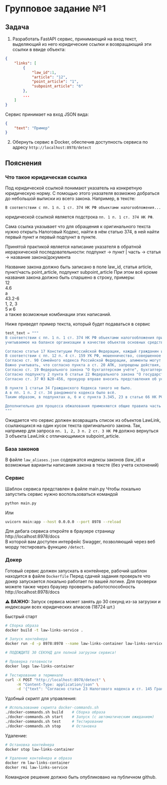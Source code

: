 # Групповое задание №1

## Задача
1. Разработать FastAPI сервис, принимающий на вход текст, выделяющий из него юридические ссылки и возвращающий эти ссылки в ввиде объекта:
```json
{
    "links": [
        {
            "law_id":1,
            "article": "12",
            "point_article": "1",
            "subpoint_article": "б"
        },
        ...
    ]
}
```
Сервис принимает на вход JSON вида:
```json
{
    "text": "Пример"
}
```

2. Обернуть сервис в Docker, обеспечив доступность сервиса по адресу `http://localhost:8978/detect`

## Пояснения
### Что такое юридическая ссылка
Под юридической ссылкой понимают указатель на конкретную юридическую норму.
С помощью этого указателя возможно добраться до небольшой выписки из всего закона.
Например, в тексте:
```text
В соответствии с пп. 1 п. 1 ст. 374 НК РФ объектами налогообложения...
```
юридической ссылкой является подстрока `пп. 1 п. 1 ст. 374 НК РФ`.

Сама ссылка указывает что для обращения к оригинального текста нужно открыть Налоговый Кодекс, найти в нём статью 374, в ней найти первый пункт и первый подпункт в пункте.

Принятой практикой является написание указателя в обратной иерархической последовательности:
подпункт -> пункт | часть -> статья -> название закона/документа

Название закона должно быть записано в поле law_id, статья article, пункт/часть point_article, подпункт subpoint_article
При этом всё кроме названия закона должно быть спаршено в строку, примеры:  
12  
4.6  
а  
43.2-6  
1, 2, 3  
5 и 6  
а также возможные комбинации этих написаний.


Ниже приведет пример текста, который будет подаваться в сервис

```python
test_text = """
В соответствии с пп. 1 п. 1 ст. 374 НК РФ объектами налогообложения признается недвижимое имущество, 
учитываемое на балансе организации в качестве объектов основных средств в порядке, установленном для ст. 105 УК РФ и ведения бухгалтерского учета, в случае, если налоговая база в отношении такого имущества определяется как его среднегодовая стоимость. Согласно п.  10 АПК для целей бухгалтерского учета по общему правилу единицей учета основных средств является инвентарный объект.

Согласно статье 17 Конституции Российской Федерации, каждый гражданин имеет право на жизнь и свободу. Однако, в соответствии с п. 5 ст. 105 УК РФ, убийство двух или более лиц наказывается лишением свободы на срок до двадцати лет. Также, п. 3 ст. 158 УК РФ предусматривает наказание за кражу, совершенную группой лиц по предварительному сговору. Важно отметить, что согласно ст. 30 Гражданского кодекса Российской Федерации, гражданин, признанный недееспособным, не может самостоятельно заключать сделки.
В соответствии с пп. 12 п. 4 ст. 159 УК РФ, мошенничество, совершенное в крупном размере, наказывается лишением свободы на срок до десяти лет. Согласно п. 2 ст. 228 УК РФ, незаконное хранение лабуб в особо крупном размере карается лишением свободы на срок до пятнадцати лет. Необходимо упомянуть и ст. 275 Налогового Кодекса Российской Федерации, которая регулирует порядок налогообложения прибыли контролируемых иностранных компаний.
Согласно ст. 90 Семейного кодекса Российской Федерации, алименты могут быть взысканы в судебном порядке. Также, ст. 70 Трудового кодекса Российской Федерации определяет порядок заключения трудового договора. В соответствии с п. 1 ст. 213 Гражданского процессуального кодекса Российской Федерации, судебные решения подлежат немедленному исполнению.
Важно учитывать, что согласно пункта а ст. 20 АПК, запрещены действия, направленные на ограничение конкуренции. Согласно статье 16 Закона "О защите прав потребителей", продавец обязан предоставить покупателю полную и достоверную информацию о товаре. В соответствии с п. 2 ст. 14 Закона "О персональных данных", оператор обязан обеспечить конфиденциальность персональных данных.
Согласно ст. 19 Федерального закона "О бухгалтерском учёте", бухгалтерский учёт обязателен для всех организаций. Важно отметить, что согласно п. р ст. 9 Федерального закона "О государственной регистрации юридических лиц и индивидуальных предпринимателей", регистрация изменений в учредительных документах юридического лица осуществляется в течение пяти рабочих дней. В соответствии с п. 1 ст. 16 Закона "О защите прав юридических лиц и индивидуальных предпринимателей при осуществлении государственного контроля (надзора) и муниципального контроля", плановые проверки проводятся не чаще одного раза в три года.
Согласно подпункту 2 пунта б статьи 22 Федерального закона "О государственной гражданской службе Российской Федерации", гражданский служащий обязан соблюдать служебную дисциплину. Важно учитывать, что согласно ст. 12 Федерального закона "О защите конкуренции", запрещено злоупотребление доминирующим положением на рынке. Согласно п. 3 статьи 20 Федерального закона "О полиции", полицейские обязаны действовать в строгом соответствии с законодательством Российской Федерации.
Согласно ст. 37 ФЗ №20-456, прокурор вправе вносить представления об устранении нарушений закона. В соответствии с пп. 4, 5, 6 и 8 п. 1 ст. 14 Федерального закона "О государственной регистрации недвижимости", сведения о правах на недвижимость вносятся в Единый государственный реестр недвижимости. Важно отметить, что согласно ст. 6 Федерального закона "О банках и банковской деятельности", банки обязаны соблюдать банковскую тайну.

В пункте 1 статьи 34 Гражданского Кодекса такого не было.
А в пп. 1 п. 2 ст. 34 рандомного кодекса было всё.
Таким образом, в подпунктах а, б и с пункта 3.345, 23 в статье 66 НК РФ Ничего такого и не было.

Дополнительно для процесса обжалования применяются общие правила часть 3, ст. 30.1 КоАП РФ (постановления об административных правонарушениях обжалуются в суд), при дальнейшем споре — нормы ст. 211 АПК РФ и далее.
"""
```

Ожидается что сервис должен возвращать список из объектов LawLink, ссылающихся на один кусок текста оригинального закона.
Так, например для запроса `пп. 1, 2, 3 п. 2 ст. 3 НК РФ` должно вернуться 3 объекта LawLink с отличающимися subpoint_article.

### База законов
В файле `law_aliases.json` содержатся индексы законов (law_id) и возможные варианты написания закона в тексте (без учета склонений)

### Сервис
Шаблон сервиса представлен в файле main.py
Чтобы локально запустить сервис нужно воспользоваться командой 
```bash 
python main.py
```

Или

```bash
uvicorn main:app --host 0.0.0.0 --port 8978 --reload
```

Для дебага сервиса откройте в браузере страницу  
http://localhost:8978/docs  
В которой вам доступен интерфейс Swagger, позволяющий через веб морду тестировать функцию `/detect`.

### Докер
Готовый сервис должен запускать в контейнере, рабочий шаблон находится в файле `Dockerfile`
Перед сдачей задания проверьте что докер запускается локально работает по вашей логике.
Для проверки можете также через браузер проверить работоспособность http://localhost:8978/docs

⚠️ **ВАЖНО:** Запуск сервиса может занять до 30 секунд из-за загрузки и индексации всех юридических алиасов (18724 шт.)

Быстрый старт
```bash
# Сборка образа
docker build -t law-links-service .

# Запуск контейнера
docker run -d -p 8978:8978 --name law-links-container law-links-service

# ПОДОЖДИТЕ 30 СЕКУНД для полной загрузки сервиса!

# Проверка готовности
docker logs law-links-container

# Тестирование в терминале
curl -X POST "http://localhost:8978/detect" \
     -H "Content-Type: application/json" \
     -d '{"text": "Согласно статье 23 Налогового кодекса и ст. 145 Гражданского кодекса"}'
```

Удобный скрипт для управления:
```bash
# Использование скрипта docker-commands.sh
./docker-commands.sh build    # Сборка образа
./docker-commands.sh start    # Запуск (с автоматическим ожиданием)
./docker-commands.sh test     # Тестирование
./docker-commands.sh stop     # Остановка
```

Удаление:
```bash
# Остановка контейнера
docker stop law-links-container

# Удаление контейнера и образа
docker rm law-links-container
docker rmi law-links-service
```

Командное решение должно быть опубликовано на публичном github.
